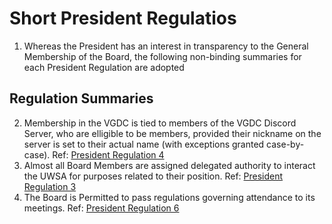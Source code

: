 # Short President Regulatios

1. Whereas the President has an interest in transparency to the General Membership of the Board, the following non-binding summaries for each President Regulation are adopted

## Regulation Summaries

2. Membership in the VGDC is tied to members of the VGDC Discord Server, who are elligible to be members, provided their nickname on the server is set to their actual name (with exceptions granted case-by-case). Ref: [President Regulation 4](https://github.com/uwindsorvgdc/Governance/President/blob/main/04-Club-Membership.md)
3. Almost all Board Members are assigned delegated authority to interact the UWSA for purposes related to their position. Ref: [President Regulation 3](https://github.com/uwindsorvgdc/Governance/President/blob/main/03-Interactions-with-UWSA.md)
4. The Board is Permitted to pass regulations governing attendance to its meetings. Ref: [President Regulation 6](https://github.com/uwindsorvgdc/Governance/President/blob/main/06-Board-Regulate-Attendance.md)
